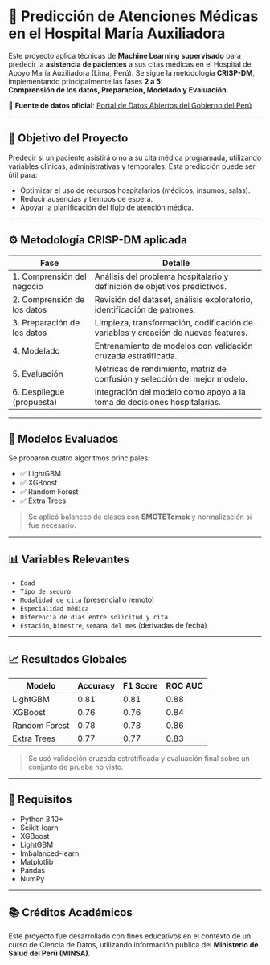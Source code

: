 # 🏥 Predicción de Atenciones Médicas en el Hospital María Auxiliadora

Este proyecto aplica técnicas de **Machine Learning supervisado** para predecir la **asistencia de pacientes** a sus citas médicas en el Hospital de Apoyo María Auxiliadora (Lima, Perú). Se sigue la metodología **CRISP-DM**, implementando principalmente las fases **2 a 5**:  
**Comprensión de los datos, Preparación, Modelado y Evaluación.**

🔗 **Fuente de datos oficial**: [Portal de Datos Abiertos del Gobierno del Perú](https://datosabiertos.gob.pe/group/hospital-mar%C3%ADa-auxiliadora?sort_by=changed&f%5B0%5D=changed%3A2024-05-02)

---

## 🎯 Objetivo del Proyecto

Predecir si un paciente asistirá o no a su cita médica programada, utilizando variables clínicas, administrativas y temporales. Esta predicción puede ser útil para:

- Optimizar el uso de recursos hospitalarios (médicos, insumos, salas).
- Reducir ausencias y tiempos de espera.
- Apoyar la planificación del flujo de atención médica.

---

## ⚙️ Metodología CRISP-DM aplicada

| Fase                     | Detalle                                                                 |
|--------------------------|-------------------------------------------------------------------------|
| 1. Comprensión del negocio | Análisis del problema hospitalario y definición de objetivos predictivos. |
| 2. Comprensión de los datos | Revisión del dataset, análisis exploratorio, identificación de patrones.  |
| 3. Preparación de los datos | Limpieza, transformación, codificación de variables y creación de nuevas features. |
| 4. Modelado              | Entrenamiento de modelos con validación cruzada estratificada.          |
| 5. Evaluación            | Métricas de rendimiento, matriz de confusión y selección del mejor modelo. |
| 6. Despliegue (propuesta)| Integración del modelo como apoyo a la toma de decisiones hospitalarias. |

---

## 🧪 Modelos Evaluados

Se probaron cuatro algoritmos principales:

- ✅ LightGBM
- ✅ XGBoost
- ✅ Random Forest
- ✅ Extra Trees

> Se aplicó balanceo de clases con **SMOTETomek** y normalización si fue necesario.

---

## 📊 Variables Relevantes

- `Edad`
- `Tipo de seguro`
- `Modalidad de cita` (presencial o remoto)
- `Especialidad médica`
- `Diferencia de días entre solicitud y cita`
- `Estación`, `bimestre`, `semana del mes` (derivadas de fecha)

---

## 📈 Resultados Globales

| Modelo         | Accuracy | F1 Score | ROC AUC |
|----------------|----------|----------|---------|
| LightGBM       | 0.81     | 0.81     | 0.88    |
| XGBoost        | 0.76     | 0.76     | 0.84    |
| Random Forest  | 0.78     | 0.78     | 0.86    |
| Extra Trees    | 0.77     | 0.77     | 0.83    |

> Se usó validación cruzada estratificada y evaluación final sobre un conjunto de prueba no visto.

---

## 🧾 Requisitos

- Python 3.10+
- Scikit-learn
- XGBoost
- LightGBM
- Imbalanced-learn
- Matplotlib
- Pandas
- NumPy

---

## 📚 Créditos Académicos

Este proyecto fue desarrollado con fines educativos en el contexto de un curso de Ciencia de Datos, utilizando información pública del **Ministerio de Salud del Perú (MINSA)**.



